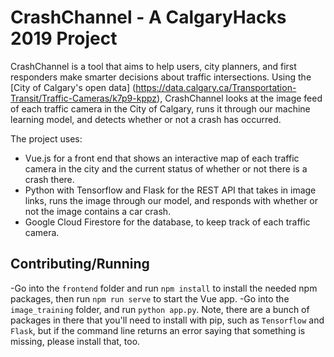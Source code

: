 # CrashChannel - A CalgaryHacks 2019 Project

CrashChannel is a tool that aims to help users, city planners, and first responders make smarter decisions about traffic intersections. Using the [City of Calgary's open data] (https://data.calgary.ca/Transportation-Transit/Traffic-Cameras/k7p9-kppz), CrashChannel looks at the image feed of each traffic camera in the City of Calgary, runs it through our machine learning model, and detects whether or not a crash has occurred.

The project uses:
* Vue.js for a front end that shows an interactive map of each traffic camera in the city and the current status of whether or not there is a crash there.
* Python with Tensorflow and Flask for the REST API that takes in image links, runs the image through our model, and responds with whether or not the image contains a car crash.
* Google Cloud Firestore for the database, to keep track of each traffic camera.

## Contributing/Running
-Go into the `frontend` folder and run `npm install` to install the needed npm packages, then run `npm run serve` to start the Vue app.
-Go into the `image_training` folder, and run `python app.py`. Note, there are a bunch of packages in there that you'll need to install with pip, such as `Tensorflow` and `Flask`, but if the command line returns an error saying that something is missing, please install that, too.
